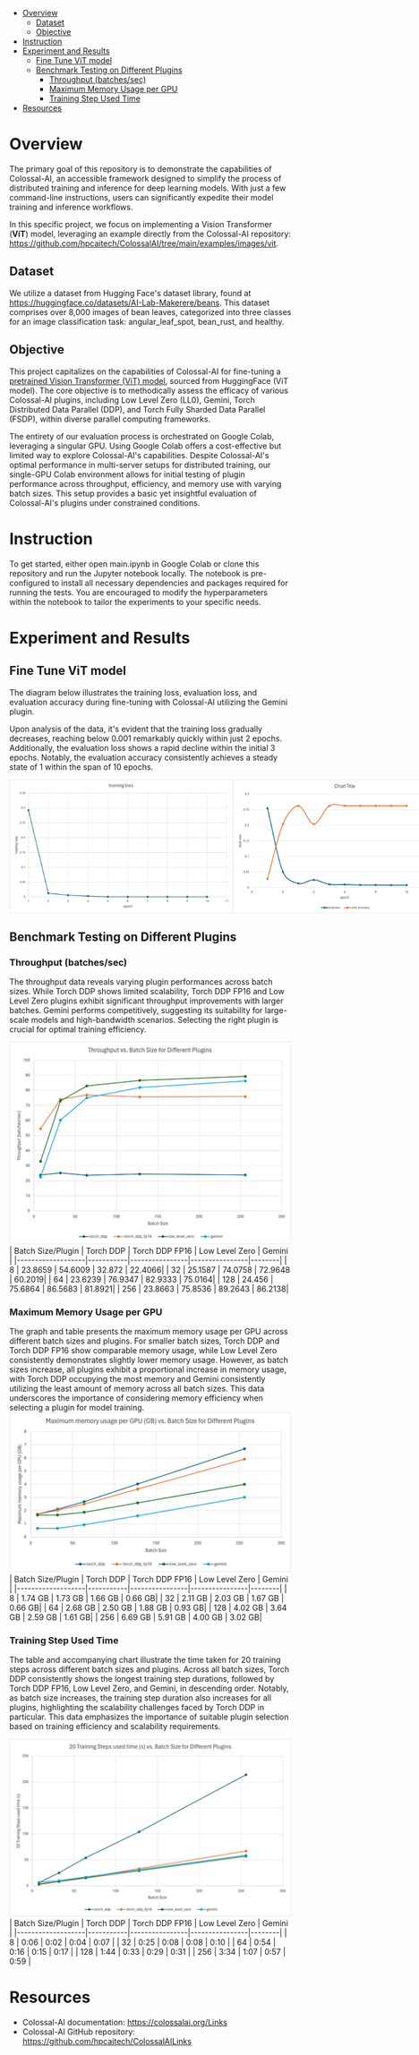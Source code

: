 <!-- TOC start (generated with https://github.com/derlin/bitdowntoc) -->

- [Overview](#overview)
   * [Dataset](#dataset)
   * [Objective](#objective)
- [Instruction](#instruction)
- [Experiment and Results](#experiment-and-results)
   * [Fine Tune ViT model](#fine-tune-vit-model)
   * [Benchmark Testing on Different Plugins](#benchmark-testing-on-different-plugins)
      + [Throughput (batches/sec)](#throughput-batchessec)
      + [Maximum Memory Usage per GPU](#maximum-memory-usage-per-gpu)
      + [Training Step Used Time](#training-step-used-time)
- [Resources](#resources)

<!-- TOC end -->

<!-- TOC --><a name="overview"></a>
# Overview
The primary goal of this repository is to demonstrate the capabilities of Colossal-AI, an accessible framework designed to simplify the process of distributed training and inference for deep learning models. With just a few command-line instructions, users can significantly expedite their model training and inference workflows.

In this specific project, we focus on implementing a Vision Transformer (**ViT**) model, leveraging an example directly from the Colossal-AI repository: https://github.com/hpcaitech/ColossalAI/tree/main/examples/images/vit.

<!-- TOC --><a name="dataset"></a>
## Dataset
We utilize a dataset from Hugging Face's dataset library, found at https://huggingface.co/datasets/AI-Lab-Makerere/beans. This dataset comprises over 8,000 images of bean leaves, categorized into three classes for an image classification task: angular_leaf_spot, bean_rust, and healthy.

<!-- TOC --><a name="objective"></a>
## Objective

This project capitalizes on the capabilities of Colossal-AI for fine-tuning a [pretrained Vision Transformer (ViT) model](https://huggingface.co/google/vit-base-patch16-224), sourced from HuggingFace (ViT model). The core objective is to methodically assess the efficacy of various Colossal-AI plugins, including Low Level Zero (LL0), Gemini, Torch Distributed Data Parallel (DDP), and Torch Fully Sharded Data Parallel (FSDP), within diverse parallel computing frameworks.

The entirety of our evaluation process is orchestrated on Google Colab, leveraging a singular GPU. Using Google Colab offers a cost-effective but limited way to explore Colossal-AI's capabilities. Despite Colossal-AI's optimal performance in multi-server setups for distributed training, our single-GPU Colab environment allows for initial testing of plugin performance across throughput, efficiency, and memory use with varying batch sizes. This setup provides a basic yet insightful evaluation of Colossal-AI's plugins under constrained conditions.


<!-- TOC --><a name="instruction"></a>
# Instruction

To get started, either open main.ipynb in Google Colab or clone this repository and run the Jupyter notebook locally. The notebook is pre-configured to install all necessary dependencies and packages required for running the tests. You are encouraged to modify the hyperparameters within the notebook to tailor the experiments to your specific needs.


<!-- TOC --><a name="experiment-and-results"></a>
# Experiment and Results

<!-- TOC --><a name="fine-tune-vit-model"></a>
## Fine Tune ViT model
The diagram below illustrates the training loss, evaluation loss, and evaluation accuracy during fine-tuning with Colossal-AI utilizing the Gemini plugin.

Upon analysis of the data, it's evident that the training loss gradually decreases, reaching below 0.001 remarkably quickly within just 2 epochs. Additionally, the evaluation loss shows a rapid decline within the initial 3 epochs. Notably, the evaluation accuracy consistently achieves a steady state of 1 within the span of 10 epochs.
<div style="display: flex;">
    <img src="pic/finetune_trainingloss.png" alt="Training Loss" width="400" />
    <img src="pic/finetune_evalloss_accuracy.png" alt="Evaluation" width="400" />
</div>

<!-- TOC --><a name="benchmark-testing-on-different-plugins"></a>
## Benchmark Testing on Different Plugins
<!-- TOC --><a name="throughput-batchessec"></a>
### Throughput (batches/sec)

The throughput data reveals varying plugin performances across batch sizes. While Torch DDP shows limited scalability, Torch DDP FP16 and Low Level Zero plugins exhibit significant throughput improvements with larger batches. Gemini performs competitively, suggesting its suitability for large-scale models and high-bandwidth scenarios. Selecting the right plugin is crucial for optimal training efficiency.

![alt text](pic/throughput.png)
| Batch Size/Plugin | Torch DDP | Torch DDP FP16 | Low Level Zero | Gemini |
|-------------------|-----------|----------------|----------------|--------|
| 8                 | 23.8659   | 54.6009        | 32.872         | 22.4066|
| 32                | 25.1587   | 74.0758        | 72.9648        | 60.2019|
| 64                | 23.6239   | 76.9347        | 82.9333        | 75.0164|
| 128               | 24.456    | 75.6864        | 86.5683        | 81.8921|
| 256               | 23.8663   | 75.8536        | 89.2643        | 86.2138|

<!-- TOC --><a name="maximum-memory-usage-per-gpu"></a>
### Maximum Memory Usage per GPU
The graph and table presents the maximum memory usage per GPU across different batch sizes and plugins. For smaller batch sizes, Torch DDP and Torch DDP FP16 show comparable memory usage, while Low Level Zero consistently demonstrates slightly lower memory usage. However, as batch sizes increase, all plugins exhibit a proportional increase in memory usage, with Torch DDP occupying the most memory and Gemini consistently utilizing the least amount of memory across all batch sizes. This data underscores the importance of considering memory efficiency when selecting a plugin for model training.
![alt text](<pic/Maximum memory usage per GPU (GB).png>)
| Batch Size/Plugin | Torch DDP | Torch DDP FP16 | Low Level Zero | Gemini |
|-------------------|-----------|----------------|----------------|--------|
| 8                 | 1.74 GB   | 1.73 GB        | 1.66 GB        | 0.66 GB|
| 32                | 2.11 GB   | 2.03 GB        | 1.67 GB        | 0.66 GB|
| 64                | 2.68 GB   | 2.50 GB        | 1.88 GB        | 0.93 GB|
| 128               | 4.02 GB   | 3.64 GB        | 2.59 GB        | 1.61 GB|
| 256               | 6.69 GB   | 5.91 GB        | 4.00 GB        | 3.02 GB|

<!-- TOC --><a name="training-step-used-time"></a>
### Training Step Used Time
The table and accompanying chart illustrate the time taken for 20 training steps across different batch sizes and plugins. Across all batch sizes, Torch DDP consistently shows the longest training step durations, followed by Torch DDP FP16, Low Level Zero, and Gemini, in descending order. Notably, as batch size increases, the training step duration also increases for all plugins, highlighting the scalability challenges faced by Torch DDP in particular. This data emphasizes the importance of suitable plugin selection based on training efficiency and scalability requirements.

![alt text](<pic/20 Training Steps used time.png>)
| Batch Size/Plugin | Torch DDP | Torch DDP FP16 | Low Level Zero | Gemini |
|-------------------|-----------|----------------|----------------|--------|
| 8                 | 0:06      | 0:02           | 0:04           | 0:07   |
| 32                | 0:25      | 0:08           | 0:08           | 0:10   |
| 64                | 0:54      | 0:16           | 0:15           | 0:17   |
| 128               | 1:44      | 0:33           | 0:29           | 0:31   |
| 256               | 3:34      | 1:07           | 0:57           | 0:59   |


<!-- TOC --><a name="resources"></a>
# Resources
* Colossal-AI documentation: https://colossalai.org/Links
* Colossal-AI GitHub repository: https://github.com/hpcaitech/ColossalAILinks 

